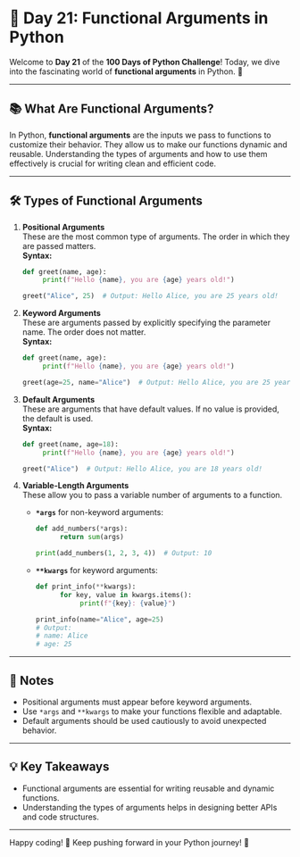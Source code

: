 # 🐍 Day 21: Functional Arguments in Python

Welcome to **Day 21** of the **100 Days of Python Challenge**! Today, we dive into the fascinating world of **functional arguments** in Python. 🚀

---

## 📚 What Are Functional Arguments?

In Python, **functional arguments** are the inputs we pass to functions to customize their behavior. They allow us to make our functions dynamic and reusable. Understanding the types of arguments and how to use them effectively is crucial for writing clean and efficient code.

---

## 🛠️ Types of Functional Arguments

1. **Positional Arguments**  
    These are the most common type of arguments. The order in which they are passed matters.  
    **Syntax:**  
    ```python
    def greet(name, age):
         print(f"Hello {name}, you are {age} years old!")

    greet("Alice", 25)  # Output: Hello Alice, you are 25 years old!
    ```

2. **Keyword Arguments**  
    These are arguments passed by explicitly specifying the parameter name. The order does not matter.  
    **Syntax:**  
    ```python
    def greet(name, age):
         print(f"Hello {name}, you are {age} years old!")

    greet(age=25, name="Alice")  # Output: Hello Alice, you are 25 years old!
    ```

3. **Default Arguments**  
    These are arguments that have default values. If no value is provided, the default is used.  
    **Syntax:**  
    ```python
    def greet(name, age=18):
         print(f"Hello {name}, you are {age} years old!")

    greet("Alice")  # Output: Hello Alice, you are 18 years old!
    ```

4. **Variable-Length Arguments**  
    These allow you to pass a variable number of arguments to a function.  
    - **`*args`** for non-keyword arguments:  
      ```python
      def add_numbers(*args):
            return sum(args)

      print(add_numbers(1, 2, 3, 4))  # Output: 10
      ```
    - **`**kwargs`** for keyword arguments:  
      ```python
      def print_info(**kwargs):
            for key, value in kwargs.items():
                 print(f"{key}: {value}")

      print_info(name="Alice", age=25)  
      # Output:
      # name: Alice
      # age: 25
      ```

---

## 📝 Notes

- Positional arguments must appear before keyword arguments.
- Use `*args` and `**kwargs` to make your functions flexible and adaptable.
- Default arguments should be used cautiously to avoid unexpected behavior.

---

## 💡 Key Takeaways

- Functional arguments are essential for writing reusable and dynamic functions.
- Understanding the types of arguments helps in designing better APIs and code structures.

---

Happy coding! 🎉 Keep pushing forward in your Python journey! 💪